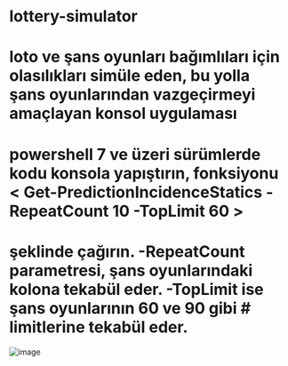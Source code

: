 # lottery-simulator
# loto ve şans oyunları bağımlıları için olasılıkları simüle eden, bu yolla şans oyunlarından vazgeçirmeyi amaçlayan konsol uygulaması

# powershell 7 ve üzeri sürümlerde kodu konsola yapıştırın, fonksiyonu < Get-PredictionIncidenceStatics -RepeatCount 10 -TopLimit 60 >
# şeklinde çağırın. -RepeatCount parametresi, şans oyunlarındaki kolona tekabül eder. -TopLimit ise şans oyunlarının 60 ve 90 gibi  # limitlerine tekabül eder.
![image](https://github.com/fullmetaljacked/lottery-simulator/assets/58311022/4e92969c-811c-44f0-9997-5e0bd036d868)
